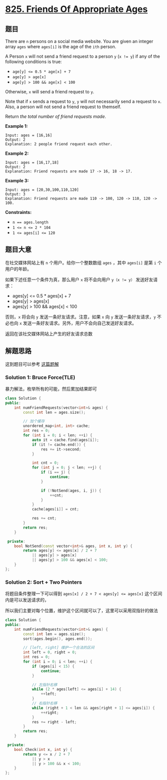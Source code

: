 # [825. Friends Of Appropriate Ages](https://leetcode.com/problems/friends-of-appropriate-ages/)

## 题目

There are `n` persons on a social media website. You are given an integer array `ages` where `ages[i]` is the age of the `ith` person.

A Person `x` will not send a friend request to a person `y` (`x != y`) if any of the following conditions is true:

- `age[y] <= 0.5 * age[x] + 7`
- `age[y] > age[x]`
- `age[y] > 100 && age[x] < 100`

Otherwise, `x` will send a friend request to `y`.

Note that if `x` sends a request to `y`, `y` will not necessarily send a request to `x`. Also, a person will not send a friend request to themself.

Return *the total number of friend requests made*.

 

**Example 1:**

```
Input: ages = [16,16]
Output: 2
Explanation: 2 people friend request each other.
```

**Example 2:**

```
Input: ages = [16,17,18]
Output: 2
Explanation: Friend requests are made 17 -> 16, 18 -> 17.
```

**Example 3:**

```
Input: ages = [20,30,100,110,120]
Output: 3
Explanation: Friend requests are made 110 -> 100, 120 -> 110, 120 -> 100.
```

 

**Constraints:**

- `n == ages.length`
- `1 <= n <= 2 * 104`
- `1 <= ages[i] <= 120`

## 题目大意

在社交媒体网站上有 `n` 个用户。给你一个整数数组 `ages` ，其中 `ages[i]` 是第 `i` 个用户的年龄。

如果下述任意一个条件为真，那么用户 `x` 将不会向用户 `y（x != y）` 发送好友请求：

- ages[y] <= 0.5 * ages[x] + 7
- ages[y] > ages[x]
- ages[y] > 100 && ages[x] < 100

否则，`x` 将会向 `y` 发送一条好友请求。注意，如果 `x` 向 `y` 发送一条好友请求，`y` 不必也向 `x` 发送一条好友请求。另外，用户不会向自己发送好友请求。

返回在该社交媒体网站上产生的好友请求总数

## 解题思路

这到题目可以参考 [这篇题解](https://books.halfrost.com/leetcode/ChapterFour/0800~0899/0825.Friends-Of-Appropriate-Ages/)

### Solution 1: Bruce Force(TLE)

暴力解法，枚举所有的可能，然后累加结果即可

````c++
class Solution {
public:
    int numFriendRequests(vector<int>& ages) {
        const int len = ages.size();

        // 加个缓存
        unordered_map<int, int> cache;
        int res = 0;
        for (int i = 0; i < len; ++i) {
            auto it = cache.find(ages[i]);
            if (it != cache.end()) {
                res += it->second;
            }

            int cnt = 0;
            for (int j = 0; j < len; ++j) {
                if (i == j) {
                    continue;
                }

                if (!NotSend(ages, i, j)) {
                    ++cnt;
                }
            }
            cache[ages[i]] = cnt;

            res += cnt;
        }
        return res;
    }

 private:
    bool NotSend(const vector<int>& ages, int x, int y) {
        return ages[y] <= ages[x] / 2 + 7
            || ages[y] > ages[x]
            || ages[y] > 100 && ages[x] < 100;
    }
};
````

### Solution 2: Sort + Two Pointers

将题目条件整理一下可以得到 `ages[x] / 2 + 7 < ages[y] <= ages[x]` 这个区间内是可以发送请求的，

所以我们主要对每个位置，维护这个区间就可以了，这里可以采用双指针的做法

````c++
class Solution {
public:
    int numFriendRequests(vector<int>& ages) {
        const int len = ages.size();
        sort(ages.begin(), ages.end());

        // [left, right] 维护一个合法的区间
        int left = 0, right = 0;
        int res = 0;
        for (int i = 0; i < len; ++i) {
            if (ages[i] < 15) {
                continue;
            }

            // 左指针右移
            while (2 * ages[left] <= ages[i] + 14) {
                ++left;
            }
            // 右指针右移
            while (right + 1 < len && ages[right + 1] <= ages[i]) {
                ++right;
            }
            res += right - left;
        }
        return res;
    }

 private:
    bool Check(int x, int y) {
        return y <= x / 2 + 7
            || y > x
            || y > 100 && x < 100;
    }
};
````

